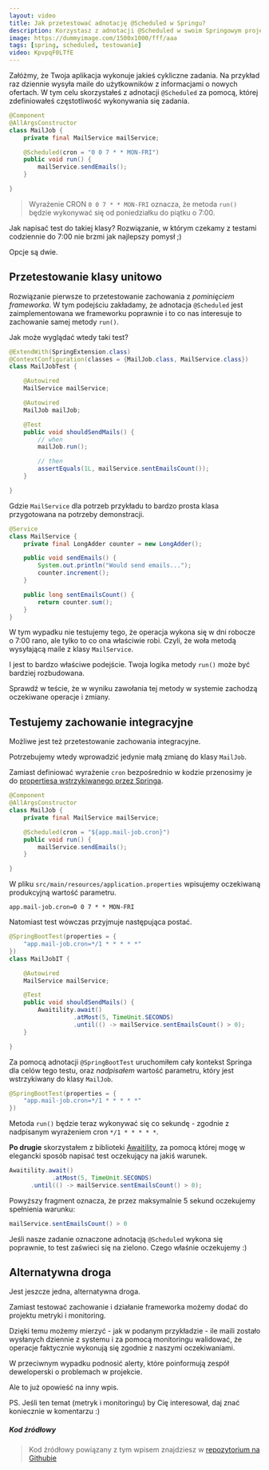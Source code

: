 ```yaml
---
layout:	video
title: Jak przetestować adnotację @Scheduled w Springu?
description: Korzystasz z adnotacji @Scheduled w swoim Springowym projekcie i chciałbyś mieć pewność, że wykona się ona poprawnie? Chciałbyś napisać do niej test, ale nie do końca wiesz jak się za niego zabrać? Zapraszam do środka, gdzie rozwieję Twoje wszystkie wątpliwości! :)
image: https://dummyimage.com/1500x1000/fff/aaa
tags: [spring, scheduled, testowanie]
video: KpvpqF0LTfE
---
```



Załóżmy, że Twoja aplikacja wykonuje jakieś cykliczne zadania. Na przykład raz dziennie wysyła maile do użytkowników z informacjami o nowych ofertach. W tym celu skorzystałeś z adnotacji `@Scheduled` za pomocą, której zdefiniowałeś częstotliwość wykonywania się zadania.

```java
@Component
@AllArgsConstructor
class MailJob {
    private final MailService mailService;

    @Scheduled(cron = "0 0 7 * * MON-FRI")
    public void run() {
        mailService.sendEmails();
    }

}
```

> Wyrażenie CRON `0 0 7 * * MON-FRI` oznacza, że metoda `run()` będzie wykonywać się od poniedziałku do piątku o 7:00.

Jak napisać test do takiej klasy? Rozwiązanie, w którym czekamy z testami codziennie do 7:00 nie brzmi jak najlepszy pomysł ;)

Opcje są dwie.

## Przetestowanie klasy unitowo
Rozwiązanie pierwsze to przetestowanie zachowania z _pominięciem frameworka_. W tym podejściu zakładamy, że adnotacja `@Scheduled` jest zaimplementowana we frameworku poprawnie i to co nas interesuje to zachowanie samej metody `run()`.

Jak może wyglądać wtedy taki test?

```java
@ExtendWith(SpringExtension.class)
@ContextConfiguration(classes = {MailJob.class, MailService.class})
class MailJobTest {

    @Autowired
    MailService mailService;

    @Autowired
    MailJob mailJob;

    @Test
    public void shouldSendMails() {
        // when
        mailJob.run();

        // then
        assertEquals(1L, mailService.sentEmailsCount());
    }

}
```

Gdzie `MailService` dla potrzeb przykładu to bardzo prosta klasa przygotowana na potrzeby demonstracji.

```java
@Service
class MailService {
    private final LongAdder counter = new LongAdder();

    public void sendEmails() {
        System.out.println("Would send emails...");
        counter.increment();
    }

    public long sentEmailsCount() {
        return counter.sum();
    }
}
```

W tym wypadku nie testujemy tego, że operacja wykona się w dni robocze o 7:00 rano, ale tylko to co ona właściwie robi. Czyli, że woła metodą wysyłającą maile z klasy `MailService`.

I jest to bardzo właściwe podejście. Twoja logika metody `run()` może być bardziej rozbudowana.

Sprawdź w teście, że w wyniku zawołania tej metody w systemie zachodzą oczekiwane operacje i zmiany.

## Testujemy zachowanie integracyjne

Możliwe jest też przetestowanie zachowania integracyjne.

Potrzebujemy wtedy wprowadzić jedynie małą zmianę do klasy `MailJob`.

Zamiast definiować wyrażenie `cron` bezpośrednio w kodzie przenosimy je do [propertiesa wstrzykiwanego przez Springa](https://strony.sztukakodu.pl/jak-pracowac-z-propertiesami-w-springu-najlepsze-praktyki-i-rady/).

```java
@Component
@AllArgsConstructor
class MailJob {
    private final MailService mailService;

    @Scheduled(cron = "${app.mail-job.cron}")
    public void run() {
        mailService.sendEmails();
    }

}
```

W pliku `src/main/resources/application.properties` wpisujemy oczekiwaną produkcyjną wartość parametru.

```
app.mail-job.cron=0 0 7 * * MON-FRI
```

Natomiast test wówczas przyjmuje następująca postać.

```java
@SpringBootTest(properties = {
    "app.mail-job.cron=*/1 * * * * *"
})
class MailJobIT {

    @Autowired
    MailService mailService;

    @Test
    public void shouldSendMails() {
        Awaitility.await()
                  .atMost(5, TimeUnit.SECONDS)
                  .until(() -> mailService.sentEmailsCount() > 0);
    }

}
```

Za pomocą adnotacji `@SpringBootTest` uruchomiłem cały kontekst Springa dla celów tego testu, oraz _nadpisałem_ wartość parametru, który jest wstrzykiwany do klasy `MailJob`. 

```java
@SpringBootTest(properties = {
    "app.mail-job.cron=*/1 * * * * *"
})
```

Metoda `run()` będzie teraz wykonywać się co sekundę - zgodnie z nadpisanym wyrażeniem cron `*/1 * * * * *`.

**Po drugie** skorzystałem z biblioteki [Awaitility](https://github.com/awaitility/awaitility), za pomocą której mogę w elegancki sposób napisać test oczekujący na jakiś warunek.

```java
Awaitility.await()
		    .atMost(5, TimeUnit.SECONDS)
      .until(() -> mailService.sentEmailsCount() > 0);
```

Powyższy fragment oznacza, że przez maksymalnie 5 sekund oczekujemy spełnienia warunku:

```java
mailService.sentEmailsCount() > 0
```

Jeśli nasze zadanie oznaczone adnotacją `@Scheduled` wykona się poprawnie, to test zaświeci się na zielono. Czego właśnie oczekujemy :)


## Alternatywna droga

Jest jeszcze jedna, alternatywna droga.

Zamiast testować zachowanie i działanie frameworka możemy dodać do projektu metryki i monitoring.

Dzięki temu możemy mierzyć - jak w podanym przykładzie - ile maili zostało wysłanych dziennie z systemu i za pomocą monitoringu walidować, że operacje faktycznie wykonują się zgodnie z naszymi oczekiwaniami.

W przeciwnym wypadku podnosić alerty, które poinformują zespół deweloperski o problemach w projekcie.

Ale to już opowieść na inny wpis.

PS. Jeśli ten temat (metryk i monitoringu) by Cię interesował, daj znać koniecznie w komentarzu :)


##### Kod źródłowy
> Kod źródłowy powiązany z tym wpisem znajdziesz w [repozytorium na Githubie](https://github.com/sztukakodu/code-examples/tree/master/testing-scheduled)
